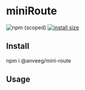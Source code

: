 # miniRoute

![npm (scoped)](https://img.shields.io/npm/v/@anveeg/mini-route)
[![install size](https://packagephobia.com/badge?p=@anveeg/mini-route)](https://bundle.com/result?p=@anveeg/mini-route)

## Install

npm i @anveeg/mini-route

## Usage